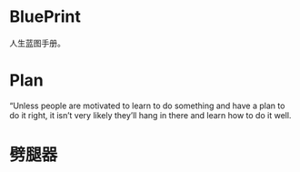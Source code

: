 # BluePrint
人生蓝图手册。

# Plan
“Unless people are motivated to learn to do
something and have a plan to do it right, it isn’t very
likely they’ll hang in there and learn how to do it
well. 

# 劈腿器
